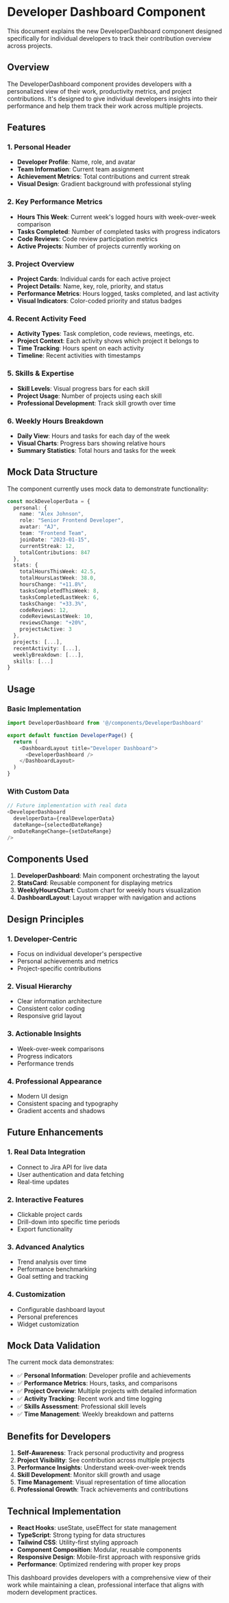 # Developer Dashboard Component

This document explains the new DeveloperDashboard component designed specifically for individual developers to track their contribution overview across projects.

## Overview

The DeveloperDashboard component provides developers with a personalized view of their work, productivity metrics, and project contributions. It's designed to give individual developers insights into their performance and help them track their work across multiple projects.

## Features

### 1. **Personal Header**
- **Developer Profile**: Name, role, and avatar
- **Team Information**: Current team assignment
- **Achievement Metrics**: Total contributions and current streak
- **Visual Design**: Gradient background with professional styling

### 2. **Key Performance Metrics**
- **Hours This Week**: Current week's logged hours with week-over-week comparison
- **Tasks Completed**: Number of completed tasks with progress indicators
- **Code Reviews**: Code review participation metrics
- **Active Projects**: Number of projects currently working on

### 3. **Project Overview**
- **Project Cards**: Individual cards for each active project
- **Project Details**: Name, key, role, priority, and status
- **Performance Metrics**: Hours logged, tasks completed, and last activity
- **Visual Indicators**: Color-coded priority and status badges

### 4. **Recent Activity Feed**
- **Activity Types**: Task completion, code reviews, meetings, etc.
- **Project Context**: Each activity shows which project it belongs to
- **Time Tracking**: Hours spent on each activity
- **Timeline**: Recent activities with timestamps

### 5. **Skills & Expertise**
- **Skill Levels**: Visual progress bars for each skill
- **Project Usage**: Number of projects using each skill
- **Professional Development**: Track skill growth over time

### 6. **Weekly Hours Breakdown**
- **Daily View**: Hours and tasks for each day of the week
- **Visual Charts**: Progress bars showing relative hours
- **Summary Statistics**: Total hours and tasks for the week

## Mock Data Structure

The component currently uses mock data to demonstrate functionality:

```typescript
const mockDeveloperData = {
  personal: {
    name: "Alex Johnson",
    role: "Senior Frontend Developer",
    avatar: "AJ",
    team: "Frontend Team",
    joinDate: "2023-01-15",
    currentStreak: 12,
    totalContributions: 847
  },
  stats: {
    totalHoursThisWeek: 42.5,
    totalHoursLastWeek: 38.0,
    hoursChange: "+11.8%",
    tasksCompletedThisWeek: 8,
    tasksCompletedLastWeek: 6,
    tasksChange: "+33.3%",
    codeReviews: 12,
    codeReviewsLastWeek: 10,
    reviewsChange: "+20%",
    projectsActive: 3
  },
  projects: [...],
  recentActivity: [...],
  weeklyBreakdown: [...],
  skills: [...]
}
```

## Usage

### Basic Implementation
```typescript
import DeveloperDashboard from '@/components/DeveloperDashboard'

export default function DeveloperPage() {
  return (
    <DashboardLayout title="Developer Dashboard">
      <DeveloperDashboard />
    </DashboardLayout>
  )
}
```

### With Custom Data
```typescript
// Future implementation with real data
<DeveloperDashboard 
  developerData={realDeveloperData}
  dateRange={selectedDateRange}
  onDateRangeChange={setDateRange}
/>
```

## Components Used

1. **DeveloperDashboard**: Main component orchestrating the layout
2. **StatsCard**: Reusable component for displaying metrics
3. **WeeklyHoursChart**: Custom chart for weekly hours visualization
4. **DashboardLayout**: Layout wrapper with navigation and actions

## Design Principles

### 1. **Developer-Centric**
- Focus on individual developer's perspective
- Personal achievements and metrics
- Project-specific contributions

### 2. **Visual Hierarchy**
- Clear information architecture
- Consistent color coding
- Responsive grid layout

### 3. **Actionable Insights**
- Week-over-week comparisons
- Progress indicators
- Performance trends

### 4. **Professional Appearance**
- Modern UI design
- Consistent spacing and typography
- Gradient accents and shadows

## Future Enhancements

### 1. **Real Data Integration**
- Connect to Jira API for live data
- User authentication and data fetching
- Real-time updates

### 2. **Interactive Features**
- Clickable project cards
- Drill-down into specific time periods
- Export functionality

### 3. **Advanced Analytics**
- Trend analysis over time
- Performance benchmarking
- Goal setting and tracking

### 4. **Customization**
- Configurable dashboard layout
- Personal preferences
- Widget customization

## Mock Data Validation

The current mock data demonstrates:

- ✅ **Personal Information**: Developer profile and achievements
- ✅ **Performance Metrics**: Hours, tasks, and comparisons
- ✅ **Project Overview**: Multiple projects with detailed information
- ✅ **Activity Tracking**: Recent work and time logging
- ✅ **Skills Assessment**: Professional skill levels
- ✅ **Time Management**: Weekly breakdown and patterns

## Benefits for Developers

1. **Self-Awareness**: Track personal productivity and progress
2. **Project Visibility**: See contribution across multiple projects
3. **Performance Insights**: Understand week-over-week trends
4. **Skill Development**: Monitor skill growth and usage
5. **Time Management**: Visual representation of time allocation
6. **Professional Growth**: Track achievements and contributions

## Technical Implementation

- **React Hooks**: useState, useEffect for state management
- **TypeScript**: Strong typing for data structures
- **Tailwind CSS**: Utility-first styling approach
- **Component Composition**: Modular, reusable components
- **Responsive Design**: Mobile-first approach with responsive grids
- **Performance**: Optimized rendering with proper key props

This dashboard provides developers with a comprehensive view of their work while maintaining a clean, professional interface that aligns with modern development practices.











